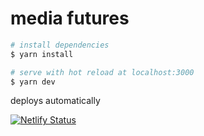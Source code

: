 # media futures

```bash
# install dependencies
$ yarn install

# serve with hot reload at localhost:3000
$ yarn dev

```

deploys automatically


[![Netlify Status](https://api.netlify.com/api/v1/badges/e4546a30-3112-40c3-afb5-990a7e9ea599/deploy-status)](https://app.netlify.com/sites/edit-wars/deploys)

